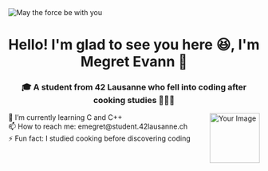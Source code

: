 <picture>
  <img alt="May the force be with you" src="https://s4.ezgif.com/tmp/ezgif-4-61e1f79117.gif">
</picture>

<h1 style="text-align: center;">Hello! I'm glad to see you here 😆, I'm Megret Evann 🙂</h1>

<div style="text-align: center;">
  <h3>🎓 A student from 42 Lausanne who fell into coding after cooking studies 👨🏻‍🍳</h3>
</div>

<!-- Container principal en Flexbox -->
<div style="display: flex; align-items: flex-start; justify-content: center; gap: 20px; max-width: 600px; margin: 0 auto;">
  
  <!-- Liste des informations -->
  <div style="flex: 1;">
    <ul style="list-style-type: none; padding-left: 0; margin: 0;">
      <li>🌱 I’m currently learning C and C++</li>
      <li>📫 How to reach me: emegret@student.42lausanne.ch</li>
      <li>⚡ Fun fact: I studied cooking before discovering coding</li>
    </ul>
  </div>
  
  <!-- GIF à côté du texte -->
  <div style="display: flex; align-items: center;">
    <img src="https://media.giphy.com/media/v1.Y2lkPTc5MGI3NjExM2kzdmRubGlyejNsdTdiZWpqYnplYjU2bHh0NjRsbG9nMnlleHkzdSZlcD12MV9naWZzX3NlYXJjaCZjdD1n/bGgsc5mWoryfgKBx1u/giphy.gif" alt="Your Image" width="100" />
  </div>
</div>










